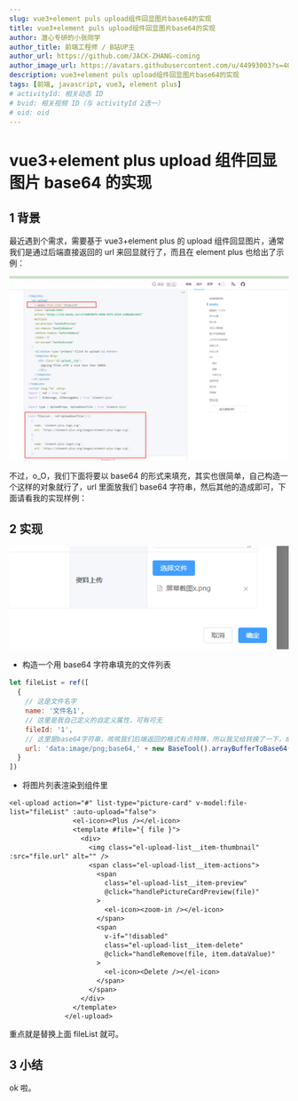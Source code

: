 ```yaml
---
slug: vue3+element puls upload组件回显图片base64的实现
title: vue3+element puls upload组件回显图片base64的实现
author: 潜心专研的小张同学
author_title: 前端工程师 / B站UP主
author_url: https://github.com/JACK-ZHANG-coming
author_image_url: https://avatars.githubusercontent.com/u/44993003?s=400&u=02570a73330dd7eeae310b302962c034b2833988&v=4
description: vue3+element puls upload组件回显图片base64的实现
tags: [前端, javascript, vue3, element plus]
# activityId: 相关动态 ID
# bvid: 相关视频 ID（与 activityId 2选一）
# oid: oid
---
```


# vue3+element plus upload 组件回显图片 base64 的实现

## 1 背景

最近遇到个需求，需要基于 vue3+element plus 的 upload 组件回显图片，通常我们是通过后端直接返回的 url 来回显就行了，而且在 element plus 也给出了示例：

![image-20240123171340359](https://raw.githubusercontent.com/JACK-ZHANG-coming/map-depot/master/2023image-20240123171340359.png)

不过，o_O，我们下面将要以 base64 的形式来填充，其实也很简单，自己构造一个这样的对象就行了，url 里面放我们 base64 字符串，然后其他的造成即可，下面请看我的实现样例：

## 2 实现

![image-20240126173506038](https://raw.githubusercontent.com/JACK-ZHANG-coming/map-depot/master/2023image-20240126173506038.png)

- 构造一个用 base64 字符串填充的文件列表

```js
let fileList = ref([
  {
    // 这是文件名字
    name: '文件名1',
    // 这里是我自己定义的自定义属性，可有可无
    fileId: '1',
    // 这里是base64字符串，咳咳我们后端返回的格式有点特殊，所以我又给转换了一下，成为真正的base64字符串
    url: 'data:image/png;base64,' + new BaseTool().arrayBufferToBase64(temp?.arrayBuffer)
  }
])
```

- 将图片列表渲染到组件里

```vue
<el-upload action="#" list-type="picture-card" v-model:file-list="fileList" :auto-upload="false">
                <el-icon><Plus /></el-icon>
                <template #file="{ file }">
                  <div>
                    <img class="el-upload-list__item-thumbnail" :src="file.url" alt="" />
                    <span class="el-upload-list__item-actions">
                      <span
                        class="el-upload-list__item-preview"
                        @click="handlePictureCardPreview(file)"
                      >
                        <el-icon><zoom-in /></el-icon>
                      </span>
                      <span
                        v-if="!disabled"
                        class="el-upload-list__item-delete"
                        @click="handleRemove(file, item.dataValue)"
                      >
                        <el-icon><Delete /></el-icon>
                      </span>
                    </span>
                  </div>
                </template>
              </el-upload>
```

重点就是替换上面 fileList 就可。

## 3 小结

ok 啦。
